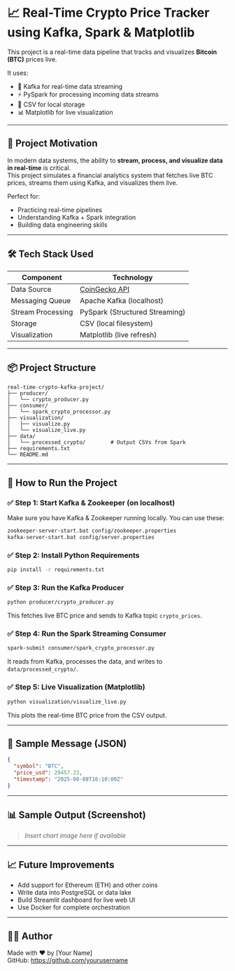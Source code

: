 # 📈 Real-Time Crypto Price Tracker using Kafka, Spark & Matplotlib

This project is a real-time data pipeline that tracks and visualizes **Bitcoin (BTC)** prices live.

It uses:
- 📨 Kafka for real-time data streaming
- ⚡ PySpark for processing incoming data streams
- 📁 CSV for local storage
- 📊 Matplotlib for live visualization

---

## 🧠 Project Motivation

In modern data systems, the ability to **stream, process, and visualize data in real-time** is critical.  
This project simulates a financial analytics system that fetches live BTC prices, streams them using Kafka, and visualizes them live.

Perfect for:
- Practicing real-time pipelines
- Understanding Kafka + Spark integration
- Building data engineering skills

---

## 🛠️ Tech Stack Used

| Component         | Technology                     |
|------------------|--------------------------------|
| Data Source       | [CoinGecko API](https://www.coingecko.com) |
| Messaging Queue   | Apache Kafka (localhost)       |
| Stream Processing | PySpark (Structured Streaming) |
| Storage           | CSV (local filesystem)         |
| Visualization     | Matplotlib (live refresh)      |

---

## 📦 Project Structure

```
real-time-crypto-kafka-project/
├── producer/
│   └── crypto_producer.py
├── consumer/
│   └── spark_crypto_processor.py
├── visualization/
│   ├── visualize.py
│   └── visualize_live.py
├── data/
│   └── processed_crypto/        # Output CSVs from Spark
├── requirements.txt
└── README.md
```

---

## 🚀 How to Run the Project

### ✅ Step 1: Start Kafka & Zookeeper (on localhost)

Make sure you have Kafka & Zookeeper running locally. You can use these:

```bash
zookeeper-server-start.bat config/zookeeper.properties
kafka-server-start.bat config/server.properties
```

### ✅ Step 2: Install Python Requirements

```bash
pip install -r requirements.txt
```

### ✅ Step 3: Run the Kafka Producer

```bash
python producer/crypto_producer.py
```

This fetches live BTC price and sends to Kafka topic `crypto_prices`.

### ✅ Step 4: Run the Spark Streaming Consumer

```bash
spark-submit consumer/spark_crypto_processor.py
```

It reads from Kafka, processes the data, and writes to `data/processed_crypto/`.

### ✅ Step 5: Live Visualization (Matplotlib)

```bash
python visualization/visualize_live.py
```

This plots the real-time BTC price from the CSV output.

---

## 🧪 Sample Message (JSON)

```json
{
  "symbol": "BTC",
  "price_usd": 29457.23,
  "timestamp": "2025-08-08T16:10:00Z"
}
```

---

## 📊 Sample Output (Screenshot)

> *Insert chart image here if available*

---

## 📈 Future Improvements

- Add support for Ethereum (ETH) and other coins
- Write data into PostgreSQL or data lake
- Build Streamlit dashboard for live web UI
- Use Docker for complete orchestration

---

## 👨‍💻 Author

Made with ❤️ by [Your Name]  
GitHub: https://github.com/yourusername
